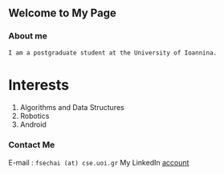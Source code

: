 ## Welcome to My Page

### About me

```markdown
I am a postgraduate student at the University of Ioannina.

```

# Interests
1. Algorithms and Data Structures
2. Robotics
3. Android

### Contact Me

E-mail : `fsechai (at) cse.uoi.gr`
My LinkedIn [account](https://www.linkedin.com/in/fation-shehaj-62b65b142/)
